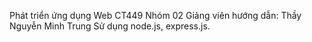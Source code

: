 Phát triển ứng dụng Web CT449 Nhóm 02
Giảng viên hướng dẫn: Thầy Nguyễn Minh Trung
Sử dụng node.js, express.js.
